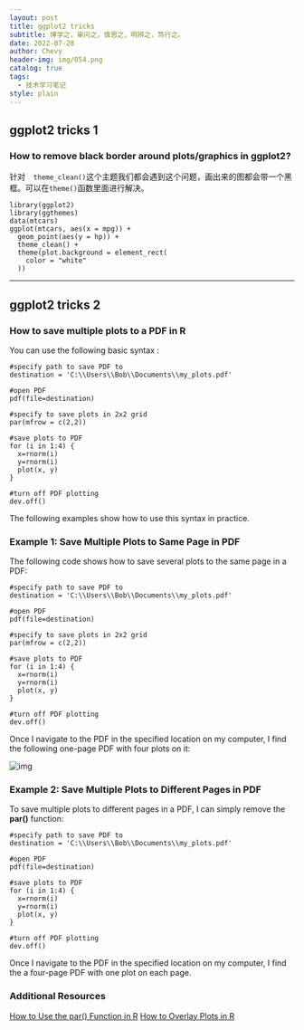 ```yaml
---
layout: post
title: ggplot2 tricks
subtitle: 博学之，审问之，慎思之，明辨之，笃行之。
date: 2022-07-28
author: Chevy
header-img: img/054.png
catalog: true
tags:
  - 技术学习笔记
style: plain
---
```


## ggplot2 tricks 1

### How to remove black border around plots/graphics in ggplot2?

针对`  theme_clean()`这个主题我们都会遇到这个问题，画出来的图都会带一个黑框。可以在`theme()`函数里面进行解决。

```
library(ggplot2)
library(ggthemes)
data(mtcars)
ggplot(mtcars, aes(x = mpg)) +
  geom_point(aes(y = hp)) +
  theme_clean() +
  theme(plot.background = element_rect(
    color = "white"
  ))
```

---

## ggplot2 tricks 2

### How to save multiple plots to a PDF in R

You can use the following basic syntax :

```shell
#specify path to save PDF to
destination = 'C:\\Users\\Bob\\Documents\\my_plots.pdf'

#open PDF
pdf(file=destination)

#specify to save plots in 2x2 grid
par(mfrow = c(2,2))

#save plots to PDF
for (i in 1:4) {   
  x=rnorm(i)  
  y=rnorm(i)  
  plot(x, y)   
}

#turn off PDF plotting
dev.off() 
```

The following examples show how to use this syntax in practice.

### **Example 1: Save Multiple Plots to Same Page in PDF**

The following code shows how to save several plots to the same page in a PDF:

```shell
#specify path to save PDF to
destination = 'C:\\Users\\Bob\\Documents\\my_plots.pdf'

#open PDF
pdf(file=destination)

#specify to save plots in 2x2 grid
par(mfrow = c(2,2))

#save plots to PDF
for (i in 1:4) {   
  x=rnorm(i)  
  y=rnorm(i)  
  plot(x, y)   
}

#turn off PDF plotting
dev.off() 
```

Once I navigate to the PDF in the specified location on my computer, I find the following one-page PDF with four plots on it:

![img](https://www.statology.org/wp-content/uploads/2021/07/pdfsave1.png)

### **Example 2: Save Multiple Plots to Different Pages in PDF**

To save multiple plots to different pages in a PDF, I can simply remove the **par()** function:

```shell
#specify path to save PDF to
destination = 'C:\\Users\\Bob\\Documents\\my_plots.pdf'

#open PDF
pdf(file=destination)

#save plots to PDF
for (i in 1:4) {   
  x=rnorm(i)  
  y=rnorm(i)  
  plot(x, y)   
}

#turn off PDF plotting
dev.off() 
```

Once I navigate to the PDF in the specified location on my computer, I find the a four-page PDF with one plot on each page.

### **Additional Resources**

[How to Use the par() Function in R](https://www.statology.org/par-function-in-r/)
[How to Overlay Plots in R](https://www.statology.org/r-overlay-plots/)
